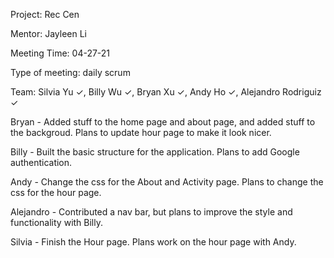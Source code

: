 Project: Rec Cen

Mentor: Jayleen Li

Meeting Time: 04-27-21

Type of meeting: daily scrum

Team: Silvia Yu ✓, Billy Wu ✓, Bryan Xu ✓, Andy Ho ✓, Alejandro Rodriguiz ✓

Bryan - Added stuff to the home page and about page, and added stuff to the backgroud. Plans to update hour page to make it look nicer.

Billy - Built the basic structure for the application. Plans to add Google authentication. 

Andy - Change the css for the About and Activity page. Plans to change the css for the hour page.

Alejandro - Contributed a nav bar, but plans to improve the style and functionality with Billy.

Silvia - Finish the Hour page. Plans work on the hour page with Andy.
